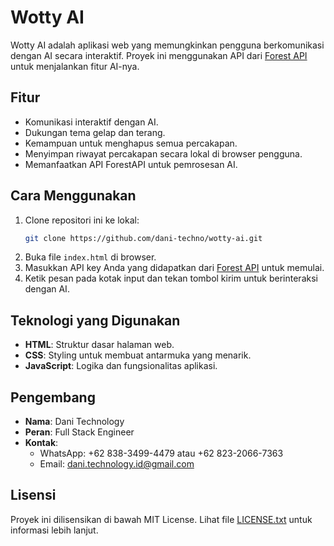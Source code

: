 # Wotty AI

Wotty AI adalah aplikasi web yang memungkinkan pengguna berkomunikasi dengan AI secara interaktif. Proyek ini menggunakan API dari [Forest API](https://forestapi.web.id) untuk menjalankan fitur AI-nya.

## Fitur
- Komunikasi interaktif dengan AI.
- Dukungan tema gelap dan terang.
- Kemampuan untuk menghapus semua percakapan.
- Menyimpan riwayat percakapan secara lokal di browser pengguna.
- Memanfaatkan API ForestAPI untuk pemrosesan AI.

## Cara Menggunakan
1. Clone repositori ini ke lokal:
   ```bash
   git clone https://github.com/dani-techno/wotty-ai.git
   ```
2. Buka file `index.html` di browser.
3. Masukkan API key Anda yang didapatkan dari [Forest API](https://forestapi.web.id) untuk memulai.
4. Ketik pesan pada kotak input dan tekan tombol kirim untuk berinteraksi dengan AI.

## Teknologi yang Digunakan
- **HTML**: Struktur dasar halaman web.
- **CSS**: Styling untuk membuat antarmuka yang menarik.
- **JavaScript**: Logika dan fungsionalitas aplikasi.

## Pengembang
- **Nama**: Dani Technology
- **Peran**: Full Stack Engineer
- **Kontak**:
  - WhatsApp: +62 838-3499-4479 atau +62 823-2066-7363
  - Email: [dani.technology.id@gmail.com](mailto:dani.technology.id@gmail.com)

## Lisensi
Proyek ini dilisensikan di bawah MIT License. Lihat file [LICENSE.txt](LICENSE.txt) untuk informasi lebih lanjut.